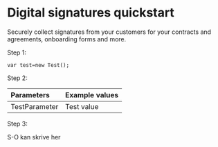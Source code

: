 # Digital signatures quickstart

Securely collect signatures from your customers for your contracts and agreements, onboarding forms and more.

Step 1:

```
var test=new Test();
```

Step 2:

| Parameters | Example values |
| :--- | :--- |
| TestParameter | Test value |

Step 3:

S-O kan skrive her

